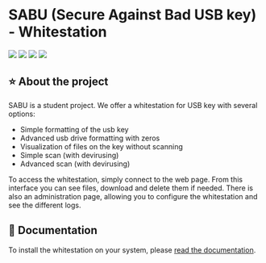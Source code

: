 # SABU (Secure Against Bad USB key) - Whitestation
<a target="_blank" href="https://github.com/SABU-WS/SABU"><img src="https://img.shields.io/github/contributors/SABU-WS/SABU" /></a> <a target="_blank" href="https://github.com/SABU-WS/SABU"><img src="https://img.shields.io/github/last-commit/SABU-WS/SABU" /></a> <a target="_blank" href="https://github.com/SABU-WS/SABU"><img src="https://img.shields.io/github/repo-size/SABU-WS/SABU" /></a> <a target="_blank" href="https://github.com/SABU-WS/SABU"><img src="https://img.shields.io/github/license/SABU-WS/SABU" /></a>

## ⭐ About the project
SABU is a student project. We offer a whitestation for USB key with several options:
- Simple formatting of the usb key
- Advanced usb drive formatting with zeros
- Visualization of files on the key without scanning
- Simple scan (with devirusing)
- Advanced scan (with devirusing)

To access the whitestation, simply connect to the web page. From this interface you can see files, download and delete them if needed. There is also an administration page, allowing you to configure the whitestation and see the different logs.

## 📄 Documentation
To install the whitestation on your system, please [read the documentation](https://github.com/SABU-WS/SABU/wiki).
